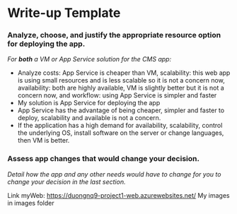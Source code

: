 # Write-up Template

### Analyze, choose, and justify the appropriate resource option for deploying the app.

*For **both** a VM or App Service solution for the CMS app:*
- Analyze costs: App Service is cheaper than VM, scalability: this web app is using small resources and is less scalable so it is not a concern now, availability: both are highly available, VM is slightly better but it is not a concern now, and workflow: using App Service is simpler and faster
- My solution is App Service for deploying the app
- App Service has the advantage of being cheaper, simpler and faster to deploy, scalability and available is not a concern.
- If the application has a high demand for availability, scalability, control the underlying OS, install software on the server or change languages, then VM is better.

### Assess app changes that would change your decision.

*Detail how the app and any other needs would have to change for you to change your decision in the last section.* 

Link myWeb: https://duongnq9-project1-web.azurewebsites.net/
My images in images folder